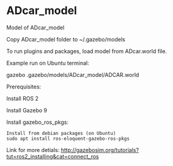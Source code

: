 # ADcar_model
Model of ADcar_model

Copy ADcar_model folder to ~/.gazebo/models 

To run plugins and packages, load model from ADcar.world file. 

Example run on Ubuntu terminal:
 
gazebo .gazebo/models/ADcar_model/ADCAR.world

Prerequisites:

Install ROS 2

Install Gazebo 9

Install gazebo_ros_pkgs:


	Install from debian packages (on Ubuntu)
	sudo apt install ros-eloquent-gazebo-ros-pkgs


Link for more detials: http://gazebosim.org/tutorials?tut=ros2_installing&cat=connect_ros
